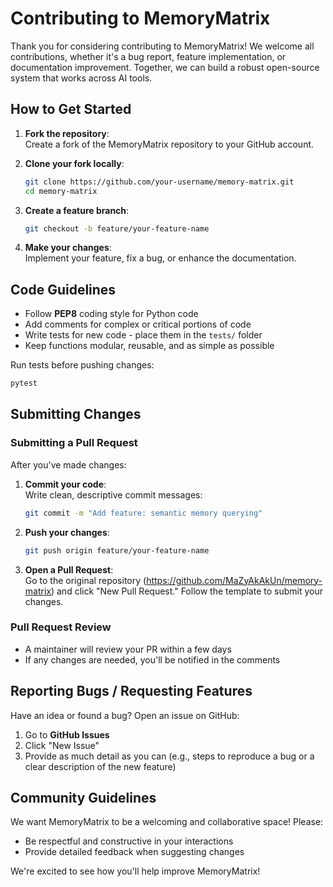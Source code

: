 # Contributing to MemoryMatrix

Thank you for considering contributing to MemoryMatrix! We welcome all contributions, whether it's a bug report, feature implementation, or documentation improvement. Together, we can build a robust open-source system that works across AI tools.

## How to Get Started

1. **Fork the repository**:  
   Create a fork of the MemoryMatrix repository to your GitHub account.

2. **Clone your fork locally**:
   ```bash
   git clone https://github.com/your-username/memory-matrix.git
   cd memory-matrix
   ```

3. **Create a feature branch**:
   ```bash
   git checkout -b feature/your-feature-name
   ```

4. **Make your changes**:  
   Implement your feature, fix a bug, or enhance the documentation.

## Code Guidelines

* Follow **PEP8** coding style for Python code
* Add comments for complex or critical portions of code
* Write tests for new code - place them in the `tests/` folder
* Keep functions modular, reusable, and as simple as possible

Run tests before pushing changes:
```bash
pytest
```

## Submitting Changes

### Submitting a Pull Request

After you've made changes:

1. **Commit your code**:  
   Write clean, descriptive commit messages:
   ```bash
   git commit -m "Add feature: semantic memory querying"
   ```

2. **Push your changes**:
   ```bash
   git push origin feature/your-feature-name
   ```

3. **Open a Pull Request**:  
   Go to the original repository (https://github.com/MaZyAkAkUn/memory-matrix) and click "New Pull Request." Follow the template to submit your changes.

### Pull Request Review

* A maintainer will review your PR within a few days
* If any changes are needed, you'll be notified in the comments

## Reporting Bugs / Requesting Features

Have an idea or found a bug? Open an issue on GitHub:

1. Go to **GitHub Issues**
2. Click "New Issue"
3. Provide as much detail as you can (e.g., steps to reproduce a bug or a clear description of the new feature)

## Community Guidelines

We want MemoryMatrix to be a welcoming and collaborative space! Please:

* Be respectful and constructive in your interactions
* Provide detailed feedback when suggesting changes

We're excited to see how you'll help improve MemoryMatrix!
